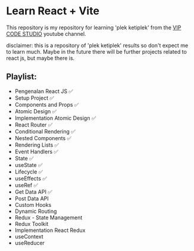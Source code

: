 # Learn React + Vite

This repository is my repository for learning 'plek ketiplek' from the [VIP CODE STUDIO](https://youtube.com/playlist?list=PLmF_zPV9ZcP346sttD4Vs2VROLlIp5kPz&si=evPKF6a_rsJP-lTV) youtube channel.

disclaimer: this is a repository of 'plek ketiplek' results so don't expect me to learn much. Maybe in the future there will be further projects related to react js, but maybe there is.

## Playlist:
 - Pengenalan React JS ✅
 - Setup Project ✅
 - Components and Props ✅
 - Atomic Design ✅
 - Implementation Atomic Design ✅
 - React Router ✅
 - Conditional Rendering ✅
 - Nested Components ✅
 - Rendering Lists ✅
 - Event Handlers ✅
 - State ✅
 - useState ✅
 - Lifecycle ✅
 - useEffects ✅ 
 - useRef ✅
 - Get Data API ✅
 - Post Data API
 - Custom Hooks
 - Dynamic Routing
 - Redux - State Management
 - Redux Toolkit
 - Implementation React Redux
 - useContext
 - useReducer